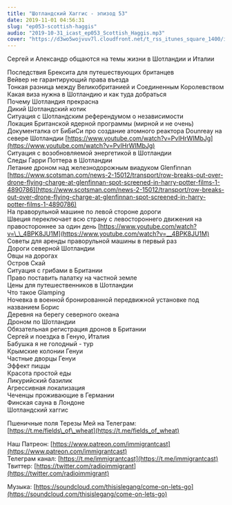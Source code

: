 ```yaml
---
title: "Шотландский Хаггис - эпизод 53"
date: 2019-11-01 04:56:31
slug: "ep053-scottish-haggis"
audio: "2019-10-31_icast_ep053_Scottish_Haggis.mp3"
cover: "https://d3wo5wojvuv7l.cloudfront.net/t_rss_itunes_square_1400/images.spreaker.com/original/4660917a26fc7ad25a3918ae85496e9c.jpg"
---
```

Сергей и Александр общаются на темы жизни в Шотландии и Италии  
  
Последствия Брексита для путешествующих британцев  
Вейвер не гарантирующий права въезда  
Тонкая разница между Великобританией и Соединенным Королевством  
Какая виза нужна в Шотландию и как туда добраться  
Почему Шотландия прекрасна  
Дикий Шотландский котик  
Ситуация с Шотландским референдумом о независимости  
Локация Британской ядерной программы (мирной и не очень)  
Документалка от БиБиСи про создание атомного реактора Dounreay на севере Шотландии [https://www.youtube.com/watch?v=PvIHrWIMbJg](https://www.youtube.com/watch?v=PvIHrWIMbJg)  
Ситуация с возобновляемой энергетикой в Шотландии  
Следы Гарри Поттера в Шотландии  
Летание дроном над железнодорожным виадуком Glenfinnan [https://www.scotsman.com/news-2-15012/transport/row-breaks-out-over-drone-flying-charge-at-glenfinnan-spot-screened-in-harry-potter-films-1-4890786](https://www.scotsman.com/news-2-15012/transport/row-breaks-out-over-drone-flying-charge-at-glenfinnan-spot-screened-in-harry-potter-films-1-4890786)  
На праворульной машине по левой стороне дороги  
Швеция переключает всю страну с левостороннего движения на правостороннее за один день [https://www.youtube.com/watch?v=\_\_4BPK8JU1M](https://www.youtube.com/watch?v=__4BPK8JU1M)  
Советы для аренды праворульной машины в первый раз  
Дороги северной Шотландии  
Овцы на дорогах  
Остров Скай  
Ситуация с грибами в Британии  
Право поставить палатку на частной земле  
Цены для путешественников в Шотландии  
Что такое Glamping  
Ночевка в военной бронированной передвижной установке под названием Борис  
Деревня на берегу северного океана  
Дроном по Шотландии  
Обязательная регистрация дронов в Британии  
Сергей и поездка в Геную, Италия  
Бабушка я не голодный - тур  
Крымские колонии Генуи  
Частные дворцы Генуи  
Эффект пиццы  
Красота простой еды  
Ликурийский базилик  
Агрессивная локализация  
Чеченцы проживающие в Германии  
Финская сауна в Лондоне  
Шотландский хаггис  
  
Пшеничные поля Терезы Мей на Телеграм: [https://t.me/fields\_of\_wheat](https://t.me/fields_of_wheat)  
  
Наш Патреон: [https://www.patreon.com/immigrantcast](https://www.patreon.com/immigrantcast)  
Телеграм канал: [https://t.me/immigrantcast](https://t.me/immigrantcast)  
Твиттер: [https://twitter.com/radioimmigrant](https://twitter.com/radioimmigrant)  
  
Музыка: [https://soundcloud.com/thisislegang/come-on-lets-go](https://soundcloud.com/thisislegang/come-on-lets-go)
